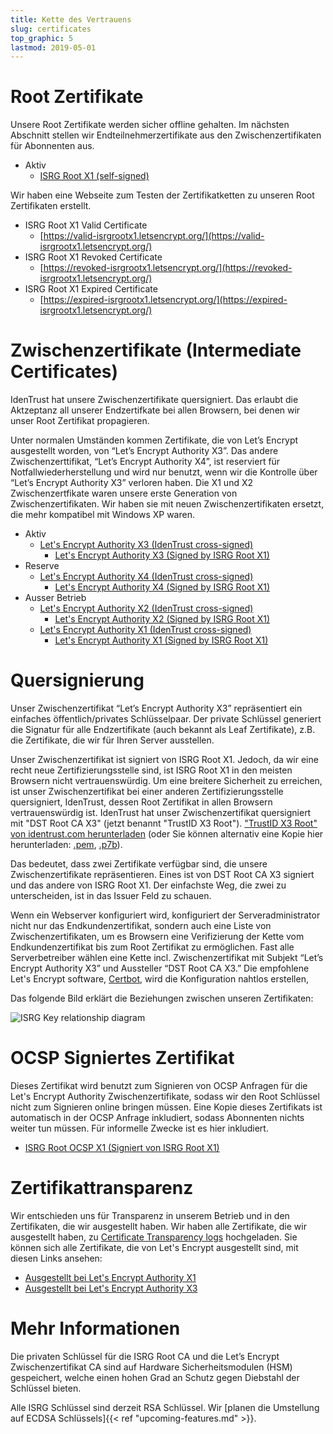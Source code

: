 ```yaml
---
title: Kette des Vertrauens
slug: certificates
top_graphic: 5
lastmod: 2019-05-01
---
```


# Root Zertifikate

Unsere Root Zertifikate werden sicher offline gehalten. Im nächsten Abschnitt stellen wir
Endteilnehmerzertifikate aus den Zwischenzertifikaten für Abonnenten aus.

* Aktiv
  * [ISRG Root X1 (self-signed)](/certs/isrgrootx1.pem.txt)

Wir haben eine Webseite zum Testen der Zertifikatketten zu unseren Root Zertifikaten erstellt.

* ISRG Root X1 Valid Certificate
  * [https://valid-isrgrootx1.letsencrypt.org/](https://valid-isrgrootx1.letsencrypt.org/)
* ISRG Root X1 Revoked Certificate
  * [https://revoked-isrgrootx1.letsencrypt.org/](https://revoked-isrgrootx1.letsencrypt.org/)
* ISRG Root X1 Expired Certificate
  * [https://expired-isrgrootx1.letsencrypt.org/](https://expired-isrgrootx1.letsencrypt.org/)

# Zwischenzertifikate (Intermediate Certificates)

IdenTrust hat unsere Zwischenzertifikate quersigniert. Das erlaubt die Aktzeptanz all
unserer Endzertifkate bei allen Browsern, bei denen wir unser Root Zertifikat propagieren.

Unter normalen Umständen kommen Zertifikate, die von Let’s Encrypt ausgestellt worden, von
“Let’s Encrypt Authority X3”. Das andere Zwischenzerttifikat, “Let’s Encrypt Authority X4”,
ist reserviert für Notfallwiederherstellung und wird nur benutzt, wenn wir die Kontrolle
über “Let’s Encrypt Authority X3” verloren haben. Die X1 und X2 Zwischenzertfikate waren
unsere erste Generation von Zwischenzertifikaten. Wir haben sie mit neuen Zwischenzertifikaten
ersetzt, die mehr kompatibel mit Windows XP waren.

* Aktiv
  * [Let's Encrypt Authority X3 (IdenTrust cross-signed)](/certs/lets-encrypt-x3-cross-signed.pem.txt)
    * [Let's Encrypt Authority X3 (Signed by ISRG Root X1)](/certs/letsencryptauthorityx3.pem.txt)
* Reserve
  * [Let's Encrypt Authority X4 (IdenTrust cross-signed)](/certs/lets-encrypt-x4-cross-signed.pem.txt)
    * [Let's Encrypt Authority X4 (Signed by ISRG Root X1)](/certs/letsencryptauthorityx4.pem.txt)
* Ausser Betrieb
  * [Let's Encrypt Authority X2 (IdenTrust cross-signed)](/certs/lets-encrypt-x2-cross-signed.pem.txt)
    * [Let's Encrypt Authority X2 (Signed by ISRG Root X1)](/certs/letsencryptauthorityx2.pem.txt)
  * [Let's Encrypt Authority X1 (IdenTrust cross-signed)](/certs/lets-encrypt-x1-cross-signed.pem.txt)
    * [Let's Encrypt Authority X1 (Signed by ISRG Root X1)](/certs/letsencryptauthorityx1.pem.txt)

# Quersignierung

Unser Zwischenzertifikat “Let’s Encrypt Authority X3” repräsentiert ein einfaches
öffentlich/privates Schlüsselpaar. Der private Schlüssel generiert die Signatur
für alle Endzertifikate (auch bekannt als Leaf Zertifikate), z.B. die
Zertifikate, die wir für Ihren Server ausstellen.

Unser Zwischenzertifikat ist signiert von ISRG Root X1. Jedoch, da wir eine
recht neue Zertifizierungsstelle sind, ist ISRG Root X1 in den meisten Browsern
nicht vertrauenswürdig. Um eine breitere Sicherheit zu erreichen, ist unser
Zwischenzertifikat bei einer anderen Zertifizierungsstelle quersigniert, IdenTrust,
dessen Root Zertifikat in allen Browsern vertrauenswürdig ist. IdenTrust hat
unser Zwischenzertifikat quersigniert mit "DST Root CA X3" (jetzt benannt "TrustID X3 Root").
["TrustID X3 Root" von identrust.com herunterladen](https://www.identrust.com/support/downloads)
(oder Sie können alternativ eine Kopie hier herunterladen: [.pem](/certs/trustid-x3-root.pem.txt), [.p7b](/certs/trustid-x3-root.p7b)).


Das bedeutet, dass zwei Zertifikate verfügbar sind, die unsere Zwischenzertifikate
repräsentieren. Eines ist von DST Root CA X3 signiert und das andere von ISRG Root X1.
Der einfachste Weg, die zwei zu unterscheiden, ist in das Issuer Feld zu schauen.

Wenn ein Webserver konfiguriert wird, konfiguriert der Serveradministrator nicht nur
das Endkundenzertifikat, sondern auch eine Liste von Zwischenzertifikaten, um es
Browsern eine Verifizierung der Kette vom Endkundenzertifikat bis zum Root Zertifikat
zu ermöglichen. 
Fast alle Serverbetreiber wählen eine Kette incl. Zwischenzertifikat mit Subjekt
“Let’s Encrypt Authority X3” und Aussteller “DST Root CA X3.” Die empfohlene
Let's Encrypt software, [Certbot](https://certbot.org), wird die Konfiguration
nahtlos erstellen,

Das folgende Bild erklärt die Beziehungen zwischen unseren Zertifikaten:

<img src="/certs/isrg-keys.png" alt="ISRG Key relationship diagram">

# OCSP Signiertes Zertifikat

Dieses Zertifikat wird benutzt zum Signieren von OCSP Anfragen für die
Let's Encrypt Authority Zwischenzertifikate, sodass wir den Root Schlüssel
nicht zum Signieren online bringen müssen. Eine Kopie dieses Zertifikats
ist automatisch in der OCSP Anfrage inkludiert, sodass Abonnenten nichts
weiter tun müssen. Für informelle Zwecke ist es hier inkludiert.

* [ISRG Root OCSP X1 (Signiert von ISRG Root X1)](/certs/isrg-root-ocsp-x1.pem.txt)

# Zertifikattransparenz

Wir entschieden uns für Transparenz in unserem Betrieb und in den Zertifikaten,
die wir ausgestellt haben. Wir haben alle Zertifikate, die wir ausgestellt haben, zu
[Certificate Transparency logs](https://www.certificate-transparency.org/)
hochgeladen. Sie können sich alle Zertifikate, die von Let's Encrypt ausgestellt sind,
mit diesen Links ansehen:

* [Ausgestellt bei Let's Encrypt Authority X1](https://crt.sh/?Identity=%25&iCAID=7395)
* [Ausgestellt bei Let's Encrypt Authority X3](https://crt.sh/?Identity=%25&iCAID=16418)

# Mehr Informationen

Die privaten Schlüssel für die ISRG Root CA und die Let’s Encrypt Zwischenzertifikat
CA sind auf Hardware Sicherheitsmodulen (HSM) gespeichert, welche einen hohen
Grad an Schutz gegen Diebstahl der Schlüssel bieten.

Alle ISRG Schlüssel sind derzeit RSA Schlüssel. Wir [planen die Umstellung auf ECDSA Schlüssels]{{< ref "upcoming-features.md" >}}.
